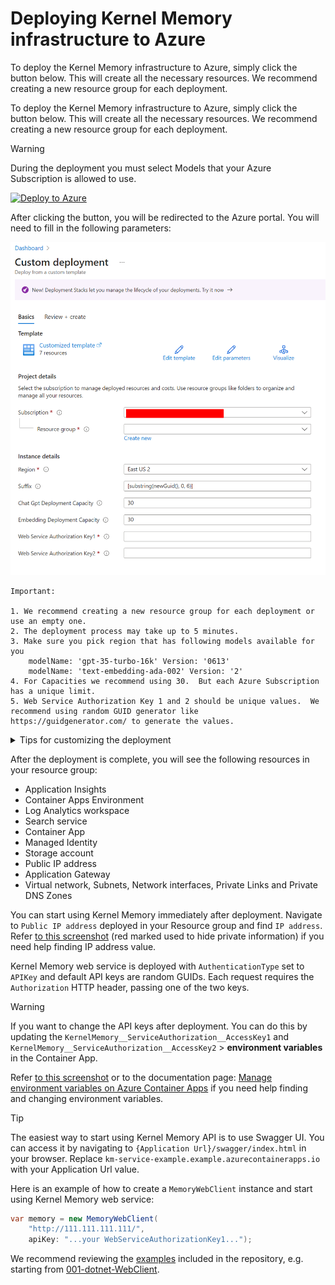 # Deploying Kernel Memory infrastructure to Azure

To deploy the Kernel Memory infrastructure to Azure, simply click the button below. This will create all the necessary resources. We recommend creating a new resource group for each deployment.

To deploy the Kernel Memory infrastructure to Azure, simply click the button below. This will create all the necessary resources. We recommend creating a new resource group for each deployment.

> [!WARNING]
> During the deployment you must select Models that your Azure Subscription is allowed to use.

[![Deploy to Azure](https://aka.ms/deploytoazurebutton)](https://portal.azure.com/#create/Microsoft.Template/uri/https%3A%2F%2Fraw.githubusercontent.com%2Fmicrosoft%2Fkernel-memory%2Fmain%2Finfra%2Fmain.json)

After clicking the button, you will be redirected to the Azure portal. You will need to fill in the following parameters:

![alt text](images/deployment.png "Deployment parameters")

    Important:

    1. We recommend creating a new resource group for each deployment or use an empty one.
    2. The deployment process may take up to 5 minutes.
    3. Make sure you pick region that has following models available for you
        modelName: 'gpt-35-turbo-16k' Version: '0613'
        modelName: 'text-embedding-ada-002' Version: '2'
    4. For Capacities we recommend using 30.  But each Azure Subscription has a unique limit.
    5. Web Service Authorization Key 1 and 2 should be unique values.  We recommend using random GUID generator like     https://guidgenerator.com/ to generate the values.

<details>

<summary>Tips for customizing the deployment</summary>

Resources are deployed with an opinionated set of configurations. You can modify services on Azure portal or you can
reuse and customize the Bicep files starting from [infra/main.bicep](main.bicep).

> [!TIP]
> The `Deploy to Azure` button uses the [infra/main.json](main.json) file, which is a compiled version of
> [infra/main.bicep](main.bicep). Please note that the `main.json` file is not updated automatically when you
> make changes to `main.bicep` file.
>
> You can use the `az bicep build -f main.bicep` command to compile the Bicep file to a json file.
>
> - [Click here](https://learn.microsoft.com/cli/azure/install-azure-cli) for `az` install instructions
> - [Click here](https://learn.microsoft.com/azure/azure-resource-manager/bicep/bicep-cli) for Bicep CLI commands

</details>

After the deployment is complete, you will see the following resources in your resource group:

- Application Insights
- Container Apps Environment
- Log Analytics workspace
- Search service
- Container App
- Managed Identity
- Storage account
- Public IP address
- Application Gateway
- Virtual network, Subnets, Network interfaces, Private Links and Private DNS Zones

You can start using Kernel Memory immediately after deployment. Navigate to `Public IP address` deployed in your Resource group and find `IP address`. Refer [to this screenshot](./images/Pip.png) (red marked used to hide private information) if you need help finding IP address value.

Kernel Memory web service is deployed with `AuthenticationType` set to `APIKey` and default API keys are random GUIDs. Each request requires the `Authorization` HTTP header, passing one of the two keys.

> [!WARNING]
> If you want to change the API keys after deployment. You can do this by updating the
> `KernelMemory__ServiceAuthorization__AccessKey1` and `KernelMemory__ServiceAuthorization__AccessKey2` > **environment variables** in the Container App.
>
> Refer [to this screenshot](./images/ACA-EnvVar.png) or to the documentation
> page: [Manage environment variables on Azure Container Apps](https://learn.microsoft.com/azure/container-apps/environment-variables?tabs=portal)
> if you need help finding and changing environment variables.

> [!TIP]
> The easiest way to start using Kernel Memory API is to use Swagger UI. You can access it by navigating to
> `{Application Url}/swagger/index.html` in your browser. Replace `km-service-example.example.azurecontainerapps.io`
> with your Application Url value.

Here is an example of how to create a `MemoryWebClient` instance and start using Kernel Memory web service:

```csharp
var memory = new MemoryWebClient(
    "http://111.111.111.111/",
    apiKey: "...your WebServiceAuthorizationKey1...");
```

We recommend reviewing the [examples](../examples/) included in the repository, e.g. starting from
[001-dotnet-WebClient](../examples/001-dotnet-WebClient).
